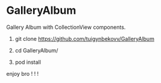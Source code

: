# GalleryAlbum
Gallery Album with CollectionView components.

1) git clone https://github.com/tuigynbekovv/GalleryAlbum

2) cd GalleryAlbum/

3) pod install

enjoy bro ! ! !
